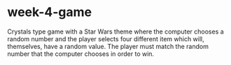 # week-4-game
Crystals type game with a Star Wars theme where the computer chooses a random number and the player selects four different item which will, themselves, have a random value. The player must match the random number that the computer chooses in order to win.
